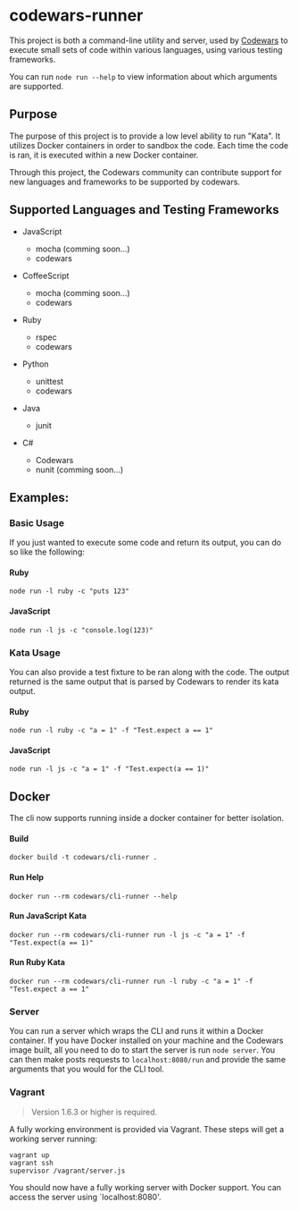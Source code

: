 # codewars-runner

This project is both a command-line utility and server, used by [Codewars](http://www.codewars.com) to execute small sets of code within various languages, using various testing frameworks.

You can run `node run --help` to view information about which arguments are supported.

## Purpose

The purpose of this project is to provide a low level ability to run "Kata". It utilizes Docker containers in order to sandbox the code. Each time the code is ran, it is executed within a new Docker container.

Through this project, the Codewars community can contribute support for new languages and frameworks to be supported by codewars. 

## Supported Languages and Testing Frameworks

- JavaScript
    - mocha (comming soon...)
    - codewars

- CoffeeScript
    - mocha (comming soon...)
    - codewars

- Ruby
    - rspec
    - codewars

- Python
    - unittest
    - codewars

- Java
    - junit

- C#
    - Codewars
    - nunit (comming soon...)
    
## Examples:

### Basic Usage
If you just wanted to execute some code and return its output, you can do so like the following:

#### Ruby
```
node run -l ruby -c "puts 123"
```

#### JavaScript
```
node run -l js -c "console.log(123)"
```

### Kata Usage
You can also provide a test fixture to be ran along with the code. The output returned is the same output that is parsed
by Codewars to render its kata output.

#### Ruby
```
node run -l ruby -c "a = 1" -f "Test.expect a == 1"
```

#### JavaScript
```
node run -l js -c "a = 1" -f "Test.expect(a == 1)"
```

## Docker

The cli now supports running inside a docker container for better isolation.

#### Build
```
docker build -t codewars/cli-runner .
```

#### Run Help
```
docker run --rm codewars/cli-runner --help
```

#### Run JavaScript Kata
```
docker run --rm codewars/cli-runner run -l js -c "a = 1" -f "Test.expect(a == 1)"
```

#### Run Ruby Kata
```
docker run --rm codewars/cli-runner run -l ruby -c "a = 1" -f "Test.expect a == 1"
```

### Server

You can run a server which wraps the CLI and runs it within a Docker container. If you have Docker installed on your machine and the Codewars image built, all you need to do to start the server is run `node server`. You can then make posts requests to `localhost:8080/run` and provide the same arguments that you would for the CLI tool. 

### Vagrant

> Version 1.6.3 or higher is required.

 A fully working environment is provided via Vagrant. These steps will get a working server running:
 ```
 vagrant up
 vagrant ssh
 supervisor /vagrant/server.js
 ```

 You should now have a fully working server with Docker support. You can access the server using `localhost:8080'.
